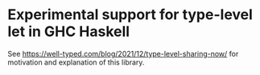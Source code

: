 # Experimental support for type-level let in GHC Haskell

See https://well-typed.com/blog/2021/12/type-level-sharing-now/ for motivation
and explanation of this library.